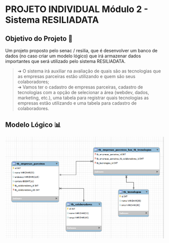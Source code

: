# PROJETO INDIVIDUAL Módulo 2 - Sistema RESILIADATA

## Objetivo do Projeto :dart:
Um projeto proposto pelo senac / resilia, que é desenvolver um banco de dados (no caso criar um modelo lógico) que irá armazenar dados importantes que será utilizado pelo sistema RESILIADATA. <br>
> ➔ O sistema irá auxiliar na avaliação de quais são as tecnologias que as empresas parceiras estão utilizando e quem são seus colaboradores; <br>
> ➔ Vamos ter o cadastro de empresas parceiras, cadastro de tecnologias com a opção de selecionar a área (webdev, dados, marketing, etc.), uma tabela para registrar quais
tecnologias as empresas estão utilizando e uma tabela para cadastro de colaboradores.

## Modelo Lógico :bar_chart:
![img](https://raw.githubusercontent.com/MBrito0/PROJETO_INDIVIDUAL-_M-dulo_2_Sistema_RESILIADATA/main/modelo%20logico-%20RESILIADATA.png)



